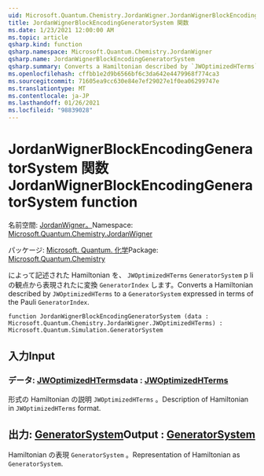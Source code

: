 ```yaml
---
uid: Microsoft.Quantum.Chemistry.JordanWigner.JordanWignerBlockEncodingGeneratorSystem
title: JordanWignerBlockEncodingGeneratorSystem 関数
ms.date: 1/23/2021 12:00:00 AM
ms.topic: article
qsharp.kind: function
qsharp.namespace: Microsoft.Quantum.Chemistry.JordanWigner
qsharp.name: JordanWignerBlockEncodingGeneratorSystem
qsharp.summary: Converts a Hamiltonian described by `JWOptimizedHTerms` to a `GeneratorSystem` expressed in terms of the Pauli `GeneratorIndex`.
ms.openlocfilehash: cffbb1e2d9b6566bf6c3da642e4479968f774ca3
ms.sourcegitcommit: 71605ea9cc630e84e7ef29027e1f0ea06299747e
ms.translationtype: MT
ms.contentlocale: ja-JP
ms.lasthandoff: 01/26/2021
ms.locfileid: "98839028"
---
```

# <a name="jordanwignerblockencodinggeneratorsystem-function"></a><span data-ttu-id="a5e77-102">JordanWignerBlockEncodingGeneratorSystem 関数</span><span class="sxs-lookup"><span data-stu-id="a5e77-102">JordanWignerBlockEncodingGeneratorSystem function</span></span>

<span data-ttu-id="a5e77-103">名前空間: [JordanWigner。](xref:Microsoft.Quantum.Chemistry.JordanWigner)</span><span class="sxs-lookup"><span data-stu-id="a5e77-103">Namespace: [Microsoft.Quantum.Chemistry.JordanWigner](xref:Microsoft.Quantum.Chemistry.JordanWigner)</span></span>

<span data-ttu-id="a5e77-104">パッケージ: [Microsoft. Quantum. 化学](https://nuget.org/packages/Microsoft.Quantum.Chemistry)</span><span class="sxs-lookup"><span data-stu-id="a5e77-104">Package: [Microsoft.Quantum.Chemistry](https://nuget.org/packages/Microsoft.Quantum.Chemistry)</span></span>


<span data-ttu-id="a5e77-105">によって記述された Hamiltonian を、 `JWOptimizedHTerms` `GeneratorSystem` p li の観点から表現されたに変換 `GeneratorIndex` します。</span><span class="sxs-lookup"><span data-stu-id="a5e77-105">Converts a Hamiltonian described by `JWOptimizedHTerms` to a `GeneratorSystem` expressed in terms of the Pauli `GeneratorIndex`.</span></span>

```qsharp
function JordanWignerBlockEncodingGeneratorSystem (data : Microsoft.Quantum.Chemistry.JordanWigner.JWOptimizedHTerms) : Microsoft.Quantum.Simulation.GeneratorSystem
```


## <a name="input"></a><span data-ttu-id="a5e77-106">入力</span><span class="sxs-lookup"><span data-stu-id="a5e77-106">Input</span></span>

### <a name="data--jwoptimizedhterms"></a><span data-ttu-id="a5e77-107">データ: [JWOptimizedHTerms](xref:Microsoft.Quantum.Chemistry.JordanWigner.JWOptimizedHTerms)</span><span class="sxs-lookup"><span data-stu-id="a5e77-107">data : [JWOptimizedHTerms](xref:Microsoft.Quantum.Chemistry.JordanWigner.JWOptimizedHTerms)</span></span>

<span data-ttu-id="a5e77-108">形式の Hamiltonian の説明 `JWOptimizedHTerms` 。</span><span class="sxs-lookup"><span data-stu-id="a5e77-108">Description of Hamiltonian in `JWOptimizedHTerms` format.</span></span>



## <a name="output--generatorsystem"></a><span data-ttu-id="a5e77-109">出力: [GeneratorSystem](xref:Microsoft.Quantum.Simulation.GeneratorSystem)</span><span class="sxs-lookup"><span data-stu-id="a5e77-109">Output : [GeneratorSystem](xref:Microsoft.Quantum.Simulation.GeneratorSystem)</span></span>

<span data-ttu-id="a5e77-110">Hamiltonian の表現 `GeneratorSystem` 。</span><span class="sxs-lookup"><span data-stu-id="a5e77-110">Representation of Hamiltonian as `GeneratorSystem`.</span></span>